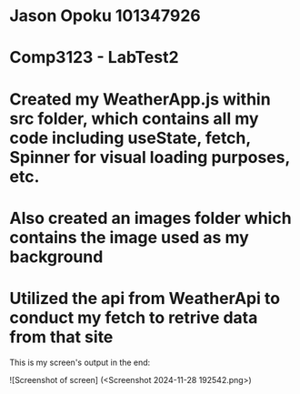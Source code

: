 # Jason Opoku 101347926

# Comp3123 - LabTest2

# Created my WeatherApp.js within src folder, which contains all my code including useState, fetch, Spinner for visual loading purposes, etc.

# Also created an images folder which contains the image used as my background

# Utilized the api from WeatherApi to conduct my fetch to retrive data from that site

This is my screen's output in the end:

![Screenshot of screen]
(<Screenshot 2024-11-28 192542.png>)
